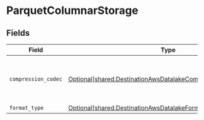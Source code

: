 # ParquetColumnarStorage


## Fields

| Field                                                                                                                                    | Type                                                                                                                                     | Required                                                                                                                                 | Description                                                                                                                              |
| ---------------------------------------------------------------------------------------------------------------------------------------- | ---------------------------------------------------------------------------------------------------------------------------------------- | ---------------------------------------------------------------------------------------------------------------------------------------- | ---------------------------------------------------------------------------------------------------------------------------------------- |
| `compression_codec`                                                                                                                      | [Optional[shared.DestinationAwsDatalakeCompressionCodecOptional]](../../models/shared/destinationawsdatalakecompressioncodecoptional.md) | :heavy_minus_sign:                                                                                                                       | The compression algorithm used to compress data.                                                                                         |
| `format_type`                                                                                                                            | [Optional[shared.DestinationAwsDatalakeFormatTypeWildcard]](../../models/shared/destinationawsdatalakeformattypewildcard.md)             | :heavy_minus_sign:                                                                                                                       | N/A                                                                                                                                      |